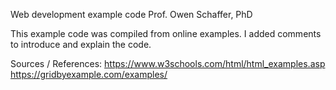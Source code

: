 Web development example code
Prof. Owen Schaffer, PhD

This example code was compiled from online examples.
I added comments to introduce and explain the code.

Sources / References:
https://www.w3schools.com/html/html_examples.asp
https://gridbyexample.com/examples/